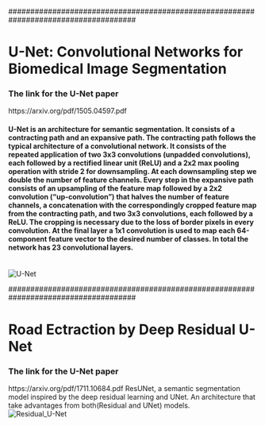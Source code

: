 #####################################################################################
</br>
<h1><b>U-Net: Convolutional Networks for Biomedical Image Segmentation</b></h1>

<h3>The link for the U-Net paper</h3> https://arxiv.org/pdf/1505.04597.pdf
<h4>U-Net is an architecture for semantic segmentation.
It consists of a contracting path and an expansive path. 
The contracting path follows the typical architecture of a convolutional network. 
It consists of the repeated application of two 3x3 convolutions (unpadded convolutions), 
each followed by a rectified linear unit (ReLU) and a 2x2 max pooling operation with stride 2 for downsampling.
At each downsampling step we double the number of feature channels.
Every step in the expansive path consists of an upsampling of the feature map followed by a 2x2 convolution 
(“up-convolution”) that halves the number of feature channels, a concatenation with the correspondingly cropped feature map from the contracting path,
and two 3x3 convolutions, each followed by a ReLU.
The cropping is necessary due to the loss of border pixels in every convolution.
At the final layer a 1x1 convolution is used to map each 64-component feature vector to the desired number of classes.
In total the network has 23 convolutional layers.</h4>
</br>
<img src="https://raw.githubusercontent.com/zhixuhao/unet/master/img/u-net-architecture.png" alt="U-Net">
</br>

 #####################################################################################
 
 <h1><b>Road Ectraction by Deep Residual U-Net</b></h1>
 
<h3>The link for the U-Net paper</h3> https://arxiv.org/pdf/1711.10684.pdf
ResUNet, a semantic segmentation model inspired by the deep residual learning and UNet. An architecture that take advantages from both(Residual and UNet) models.
</br>
<img src="https://raw.githubusercontent.com/nikhilroxtomar/Deep-Residual-Unet/master/images/arch.png" alt="Residual_U-Net">


 
